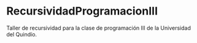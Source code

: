 # RecursividadProgramacionIII
Taller de recursividad para la clase de programación III de la Universidad del Quindío.
